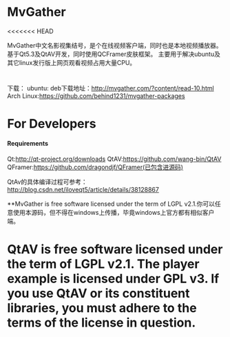 MvGather
========

<<<<<<< HEAD

MvGather中文名影视集结号，是个在线视频客户端，同时也是本地视频播放器。
基于Qt5.3及QtAV开发，同时使用QCFramer皮肤框架。
主要用于解决ubuntu及其它linux发行版上网页观看视频占用大量CPU。

#
下载：
ubuntu:
deb下载地址：http://mvgather.com/?content/read-10.html
Arch Linux:https://github.com/behind1231/mvgather-packages

# For Developers
#### Requirements
Qt:http://qt-project.org/downloads
QtAV:https://github.com/wang-bin/QtAV
QFramer:https://github.com/dragondjf/QFramer(已包含进源码)

QtAv的具体编译过程可参考：http://blog.csdn.net/iloveqt5/article/details/38128867

**MvGather is free software licensed under the term of LGPL v2.1.你可以任意使用本源码，但不得在windows上传播，毕竟windows上官方都有相似客户端。

**QtAV is free software licensed under the term of LGPL v2.1. The player example is licensed under GPL v3.  If you use QtAV or its constituent libraries,
you must adhere to the terms of the license in question.**
=======

